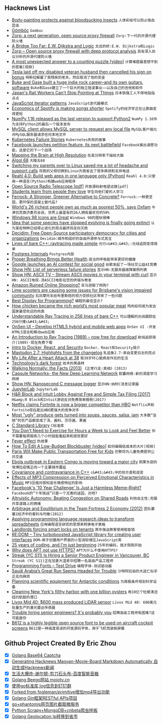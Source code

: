 ## Hacknews List


- [Body-painting protects against bloodsucking insects](https://www.sciencedaily.com/releases/2019/01/190117122711.htm)  `人体彩绘可以防止吸血昆虫`
- [Gömböc](https://en.wikipedia.org/wiki/G%C3%B6mb%C3%B6c)  `Gomboc`
- [Zorp: a next generation, open source proxy firewall](https://zorp-gpl-tutorial.readthedocs.io/en/latest/index.html)  `Zorp:下一代的开源代理防火墙`
- [A Bridge Too Far: E.W. Dijkstra and Logic](https://vanemden.wordpress.com/2018/07/21/dijkstra-and-logic)  `太远的桥:E.W. Dijkstra和Logic`
- [Zorp – Open source proxy firewall with deep protocol analysis](http://balasys.github.io/zorp/about/)  `具有深入协议分析的开源代理防火墙`
- [A most unexpected answer to a counting puzzle [video]](https://www.youtube.com/watch?v=HEfHFsfGXjs)  `计算难题最意想不到的答案[视频]`
- [Tesla laid off my disabled veteran husband then cancelled his sign on bonus](https://twitter.com/_kariedaway_/status/1086913043932446721)  `特斯拉解雇了我残疾的老夫，然后取消了他的奖金`
- [Buke and Gase built a huge indie rock career–and its own guitars, software](https://arstechnica.com/gaming/2019/01/how-buke-and-gase-built-a-huge-indie-rock-career-and-its-own-guitars-software/)  `Buke和Gase建立了一个巨大的独立摇滚事业——以及自己的吉他和软件`
- [Japan&#39;s Rail Workers Can&#39;t Stop Pointing at Things](https://www.atlasobscura.com/articles/pointing-and-calling-japan-trains)  `日本铁路工人不停地指指点点`
- [JavaScript iterator patterns](https://loige.co/javascript-iterator-patterns)  `JavaScript迭代器模式`
- [Economics of Spotify is making songs shorter](https://qz.com/1519823/is-spotify-making-songs-shorter/)  `Spotify的经济学正在让歌曲变得更短`
- [NumPy 1.16 released as the last version to support Python2](https://github.com/numpy/numpy/blob/master/doc/release/1.16.0-notes.rst)  `NumPy 1.16作为支持Python2的最后一个版本发布`
- [MySQL client allows MySQL server to request any local file](https://gwillem.gitlab.io/2019/01/20/sites-hacked-via-mysql-protocal-flaw/)  `MySQL客户端允许MySQL服务器请求任何本地文件`
- [Kubernetes Failure Stories](https://srcco.de/posts/kubernetes-failure-stories.html)  `Kubernetes失败的故事`
- [Facebook launches petition feature, its next battlefield](https://techcrunch.com/2019/01/20/facebook-community-actions/)  `Facebook推出请愿功能，这是它的下一个战场`
- [Mapping the Brain at High Resolution](http://news.mit.edu/2019/mapping-brain-high-resolution-0117)  `在高分辨率下描绘大脑`
- [Algol 68](https://mraths.org.uk/?page_id=2862)  `大陵五68`
- [Switching my parents over to Linux saved me a lot of headache and support calls](https://write.as/simonfrey/how-switching-my-parents-over-to-linux-saved-me-a-lot-of-headache-and-support)  `将我的父母切换到Linux为我省去了很多麻烦和支持电话`
- [Reahl 4.0: Build web apps in one language only (Python)](https://www.reahl.org/)  `Reahl 4.0:只使用一种语言(Python)构建web应用程序`
- [Open Source Radio Telescope [pdf]](https://www.gnuradio.org/grcon/grcon18/presentations/open_source_radio_telescopes/2-John_Makous-OSRT.pdf)  `开放源码射电望远镜[pdf]`
- [Students learn from people they love](https://www.nytimes.com/2019/01/17/opinion/learning-emotion-education.html)  `学生向他们爱的人学习`
- [Ferrock: A Stronger, Greener Alternative to Concrete?](https://buildabroad.org/2016/09/27/ferrock/)  `Ferrock:一种更坚固、更环保的混凝土替代品?`
- [World&#39;s 26 richest people own as much as poorest 50%, says Oxfam](https://www.theguardian.com/business/2019/jan/21/world-26-richest-people-own-as-much-as-poorest-50-per-cent-oxfam-report)  `牛津饥荒救济委员会说，世界上最富有的26人拥有最贫穷的50%`
- [Windows 98 Icons are Great](https://alexmeub.com/old-windows-icons/)  `Windows 98的图标很棒`
- [Idea that some species have stopped evolving is finally going extinct](http://nautil.us/issue/68/context/the-rise-and-fall-of-the-living-fossil-rp)  `认为某些物种已经停止进化的观点最终将走向灭绝`
- [Decidim: Free Open-Source participatory democracy for cities and organizations](https://decidim.org/)  `Decidim:城市和组织的自由开源参与式民主`
- [Lines of bare C&#43;&#43;: raytracing made simple](https://github.com/ssloy/tinyraytracer/wiki)  `光行c&#43;&#43;:光线追踪变得简单`
- [Postgres Internals](http://www.interdb.jp/pg/index.html)  `Postgres内部`
- [Proper Breathing Brings Better Health](https://www.scientificamerican.com/article/proper-breathing-brings-better-health/)  `适当的呼吸能带来更好的健康`
- [Google launches an AI contest for social good](https://ai.google/social-good/impact-challenge)  `谷歌发起了一场社交公益AI竞赛`
- [Show HN: List of serverless failure stories](https://github.com/cristim/serverless-failure-stories)  `显示HN:无服务器故障案例列表`
- [Show HN: ASCII TV – Stream ASCII movies in your terminal with curl](https://github.com/martinraison/ascii-tv)  `显示HN: ASCII电视-流ASCII电影在您的终端与卷发`
- [Amazon Ruined Online Shopping?](https://www.theatlantic.com/technology/archive/2019/01/amazon-made-online-commerce-bewildering/580660/)  `亚马逊毁了网购?`
- [Lime scooters are causing some issues for Brisbane&#39;s vision impaired community](https://www.abc.net.au/news/2019-01-21/lime-scooters-cause-issues-for-vision-impaired-residents/10731510)  `石灰摩托车给布里斯班的视力受损社区带来了一些问题`
- [Best Display for Programming?](https://hackernoon.com/the-best-display-for-programming-8aad0be4227d)  `编程的最佳显示?`
- [How chicken became the rich world’s most popular meat](https://www.economist.com/international/2019/01/19/how-chicken-became-the-rich-worlds-most-popular-meat)  `鸡肉如何成为发达国家最受欢迎的肉类`
- [Understandable Ray Tracing in 256 lines of bare C&#43;&#43;](https://github.com/ssloy/tinyraytracer)  `可以理解的光线跟踪在256行裸c&#43;&#43;`
- [OnSen UI – Develop HTML5 hybrid and mobile web apps](https://onsen.io/)  `OnSen UI -开发HTML5混合和移动web应用`
- [An Introduction to Ray Tracing (1989) – now free for download](http://www.realtimerendering.com/blog/an-introduction-to-ray-tracing-is-now-free-for-download/)  `射线追踪简介(1989)-现在免费下载`
- [Intro to Docker, React, and Security](https://gooddebate.org/2019/01/docker-react-and-security/)  `Docker、React和Security简介`
- [Mastodon 2.7: Highlights from the changelog](https://blog.joinmastodon.org/2019/01/mastodon-2.7/)  `乳齿象2.7:来自变更日志的亮点`
- [My Life After a Heart Attack at 38](https://www.nytimes.com/2019/01/19/opinion/sunday/heart-attack-young-men.html)  `我38岁时心脏病发作后的生活`
- [Technology’s dark forest](https://techcrunch.com/2019/01/20/technologys-dark-forest/)  `技术的黑森林`
- [Walking Normally: the Facts (2013)](http://www.newyorker.com/magazine/2013/09/09/walking-normally-the-facts)  `《正常行走:真相》(2013)`
- [Capsule Networks- the New Deep Learning Network](https://towardsdatascience.com/capsule-networks-the-new-deep-learning-network-bd917e6818e8)  `胶囊网络-新的深度学习网络`
- [Show HN: Nanosecond C message logger](item?id=18954890)  `显示HN:纳秒C消息记录器`
- [JupyterLab](https://jupyterlab.readthedocs.io/en/stable/)  `JupyterLab`
- [H&amp;R Block and Intuit Lobby Against Free and Simple Tax Filing (2017)](https://www.propublica.org/article/filing-taxes-could-be-free-simple-hr-block-intuit-lobbying-against-it)  `H&amp;R Block和Intuit游说反对免费简单报税(2017)`
- [Netflix claims Fortnite is now a bigger competitor than HBO](http://www.gamasutra.com/view/news/334702/Netflix_claims_Fortnite_is_now_a_bigger_competitor_than_HBO.php)  `Netflix声称Fortnite现在是比HBO更强大的竞争对手`
- [Most “ugly” produce gets turned into soups, sauces, salsa, jam](https://twitter.com/SarahTaber_bww/status/1086055092321697794)  `大多数“丑陋”的农产品都变成了汤、酱料、莎莎酱、果酱`
- [C Standard Library](https://begriffs.com/posts/2019-01-19-inside-c-standard-lib.html)  `C标准库`
- [You Don&#39;t Need to Exercise for Hours a Week to Look and Feel Better](https://www.inc.com/christina-desmarais/15-minutes-a-day-is-all-it-takes-to-be-more-fit-according-to-science.html)  `你不需要每周锻炼几个小时就能看起来和感觉更好`
- [Fever effect](https://embraceasd.com/the-fever-effect/)  `热效果`
- [How To Edit A Low-Budget Blockbuster [video]](https://www.youtube.com/watch?v=yYd-3mTr_2I)  `如何编辑低成本的大片[视频]`
- [Paris Will Make Public Transportation Free for Kids](https://www.citylab.com/transportation/2019/01/paris-metro-tickets-prices-kids-bus-ride-disability-fares/580759/)  `巴黎将为儿童免费提供公共交通`
- [Ebola outbreak in Eastern Congo is moving toward a major city](https://www.vox.com/science-and-health/2019/1/18/18188199/drc-ebola-outbreak)  `刚果东部的埃博拉疫情正向一个主要城市蔓延`
- [Covariance and contravariance in C&#43;&#43;](https://quuxplusone.github.io/blog/2019/01/20/covariance-and-contravariance/)  `c&#43;&#43;中的协方差和逆变`
- [Effects of MP3 Compression on Perceived Emotional Characteristics in Music](http://www.aes.org/e-lib/browse.cfm?elib=18523)  `MP3压缩对感知音乐情感特征的影响`
- [Facebook&#39;s &#39;10 Year Challenge&#39; Is Just a Harmless Meme–Right?](https://www.wired.com/story/facebook-10-year-meme-challenge/)  `Facebook的“十年挑战”只是一个无害的迷因，对吧?`
- [Altruistic Autonomy: Beating Congestion on Shared Roads](http://ai.stanford.edu/blog/altruistic-autonomy/)  `利他自主性:克服共享道路上的拥堵`
- [Arbitrage and Equilibrium in the Team Fortress 2 Economy (2012)](http://blogs.valvesoftware.com/economics/arbitrage-and-equilibrium-in-the-team-fortress-2-economy/)  `团队要塞2经济中的套利与均衡(2012)`
- [Applying programming language research ideas to transform spreadsheets](https://www.microsoft.com/en-us/research/blog/influencing-mainstream-software-applying-programming-language-research-ideas-to-transform-spreadsheets/?OCID=msr_blog_PLspreadsheets_popl_highlights)  `应用编程语言研究的思想来转换电子表格`
- [Landlords forcing smart locks on tenants](https://twitter.com/hacks4pancakes/status/1086000837615382529)  `房东强迫房客使用智能锁`
- [RE:DOM – Tiny turboboosted JavaScript library for creating user interfaces](https://redom.js.org/)  `DOM—用于创建用户界面的小型涡轮增压JavaScript库`
- [25 years of coding, and I&#39;m just beginning](https://dev.to/dechamp/25-years-of-coding-and-im-just-beginning-442n)  `25年的编码，我才刚刚开始`
- [Why does APT not use HTTPS?](https://whydoesaptnotusehttps.com/)  `APT为什么不使用HTTPS?`
- [Streak (YC S11) Is Hiring a Senior Product Engineer in Vancouver, BC](https://www.streak.com/careers/product-engineer)  `Streak (YC S11)正在加拿大温哥华招聘一名高级产品工程师`
- [Programming Fonts – Test Drive](http://app.programmingfonts.org/)  `编程字体-测试驱动器`
- [Saudi Arabia’s Great Run Seems Headed for Trouble](https://www.bloomberg.com/opinion/articles/2019-01-04/saudis-faces-cheap-oil-social-liberalization-climate-change)  `沙特阿拉伯的大逃亡似乎正走向麻烦`
- [Planning scientific equipment for Antarctic conditions](http://www.antarctica.gov.au/science/science-support/scientific-equipment)  `为南极条件规划科学设备`
- [Cleaning New York&#39;s filthy harbor with one billion oysters](https://www.cnn.com/2019/01/16/tech/billion-oyster-project/index.html)  `用10亿个牡蛎清洁纽约肮脏的港口`
- [Livox Mid 40: $600 mass produced LiDAR sensor](https://www.livoxtech.com/mid-40-and-mid-100)  `Livox Mid 40: 600美元批量生产的激光雷达传感器`
- [Trouble hiring senior engineers? It&#39;s probably you](https://hiringengineersbook.com/post/trouble-hiring/)  `招聘高级工程师有困难?这可能是你`
- [B612 is a highly legible open source font to be used on aircraft cockpit screens](http://b612-font.com)  `B612是一种高度易读的开放源码字体，用于飞机驾驶舱屏幕`

## Github Project Created By Eric Zhou

- [x] [Golang Base64 Captcha](https://github.com/mojocn/base64Captcha)
- [x] [Generating Hacknews Maoyan-Movie-Board Markdown Automatically 自动生成Hacknews新闻](https://github.com/dejavuzhou/md-genie)
- [x] [生活大爆炸-谢尔顿-剪刀石头布-百度智能音箱](https://github.com/mojocn/dueros-bang-game)
- [x] [Golang Beego网站 mojotv.cn](https://github.com/mojocn/www.mojotv.cn)
- [x] [使用go标准库,log信息到钉钉群](https://github.com/mojocn/dooger)
- [x] [Forked from fogleman/primitive增加mp4导出功能](https://github.com/mojocn/primitive)
- [x] [Golang Gin框架RESTful APIs项目](https://github.com/JJJJJJJerk/ezier-golang-web-api-framework)
- [x] [go+phantomjs网页图片截取微服务](https://github.com/mojocn/screen_shot)
- [x] [Python Scrapy+MongoDB+cnbeta爬虫样板](https://github.com/mojocn/scrapy_mongodb_boilerplate_cnbeta)
- [x] [Golang Geolocation Ip转换到省市](https://github.com/mojocn/ip2location)